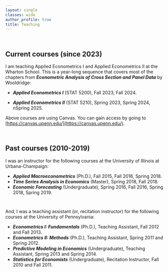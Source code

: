```yaml
---
layout: single
classes: wide
author_profile: true
title: Teaching
---
```


<div style="height: 1em;"></div>

## Current courses (since 2023) 

I am teaching Applied Econometrics I and Applied Econometrics II at the Wharton School. This is a year-long sequence that covers most of the chapters from ***Econometric Analysis of Cross Section and Panel Data*** by Wooldridge:

- ***Applied Econometrics I***  (STAT 5200), Fall 2023, Fall 2024.

- ***Applied Econometrics II*** (STAT 5210), Spring 2023, Spring 2024, nSpring 2025.

Above courses are using Canvas. You can gain access by going to
[https://canvas.upenn.edu/](https://canvas.upenn.edu/).


<!-- <p>&nbsp;</p> -->

<div style="height: 1em;"></div>

## Past courses (2010-2019)

I was an instructor for the following courses at the University of Illinois at Urbana-Champaign:

- ***Applied Macroeconometrics*** (Ph.D.), Fall 2015, Fall 2016, Spring 2018.
- ***Time Series Analysis in Economics*** (Master), Spring 2018, Fall 2018.
- ***Economic Forecasting*** (Undergraduate), Spring 2016, Fall 2016, Spring 2018, Spring 2019.

<div style="height: 1em;"></div>

And, I was a teaching assistant (or, recitation instructor) for the following courses at the University of Pennsylvania:

- ***Econometrics I: Fundamentals*** (Ph.D.), Teaching Assistant, Fall 2012 and Fall 2013.
- ***Econometrics II: Methods*** (Ph.D.), Teaching Assistant, Spring 2011 and Spring 2012.
- ***Predictive Modeling in Economics*** (Undergraduate), Teaching Assistant, Spring 2013 and Spring 2014. 
- ***Statistics for Economists*** (Undergraduate), Recitation Instructor, Fall 2010 and Fall 2011.